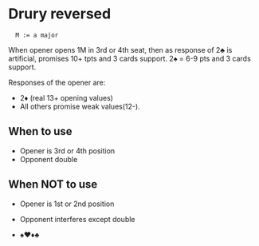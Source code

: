 # Drury reversed

````
  M := a major
````

When opener opens 1M in 3rd or 4th seat, then as response of 2♣ is artificial, promises 10+ tpts and 3 cards support. 2♠ = 6-9 pts and 3 cards support.

Responses of the opener are:
- 2♦ (real 13+ opening values)
- All others promise weak values(12-). 

## When to use
- Opener is 3rd or 4th position
- Opponent double


## When NOT to use
- Opener is 1st or 2nd position
- Opponent interferes except double

- ♠♥♦♣
